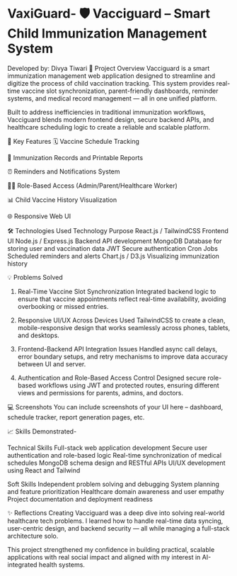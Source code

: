 # VaxiGuard- 🛡️ Vacciguard – Smart Child Immunization Management System
Developed by: Divya Tiwari
📌 Project Overview
Vacciguard is a smart immunization management web application designed to streamline and digitize the process of child vaccination tracking. This system provides real-time vaccine slot synchronization, parent-friendly dashboards, reminder systems, and medical record management — all in one unified platform.

Built to address inefficiencies in traditional immunization workflows, Vacciguard blends modern frontend design, secure backend APIs, and healthcare scheduling logic to create a reliable and scalable platform.

🎯 Key Features
🗓️ Vaccine Schedule Tracking

🧾 Immunization Records and Printable Reports

⏰ Reminders and Notifications System

🧑‍⚕️ Role-Based Access (Admin/Parent/Healthcare Worker)

📊 Child Vaccine History Visualization

🌐 Responsive Web UI

🛠️ Technologies Used
Technology	Purpose
React.js / TailwindCSS	Frontend UI
Node.js / Express.js	Backend API development
MongoDB	Database for storing user and vaccination data
JWT	Secure authentication
Cron Jobs	Scheduled reminders and alerts
Chart.js / D3.js	Visualizing immunization history

💡 Problems Solved
1. Real-Time Vaccine Slot Synchronization
Integrated backend logic to ensure that vaccine appointments reflect real-time availability, avoiding overbooking or missed entries.

2. Responsive UI/UX Across Devices
Used TailwindCSS to create a clean, mobile-responsive design that works seamlessly across phones, tablets, and desktops.

3. Frontend-Backend API Integration Issues
Handled async call delays, error boundary setups, and retry mechanisms to improve data accuracy between UI and server.

4. Authentication and Role-Based Access Control
Designed secure role-based workflows using JWT and protected routes, ensuring different views and permissions for parents, admins, and doctors.

💻 Screenshots
You can include screenshots of your UI here – dashboard, schedule tracker, report generation pages, etc.

📈 Skills Demonstrated-

Technical Skills
Full-stack web application development
Secure user authentication and role-based logic
Real-time synchronization of medical schedules
MongoDB schema design and RESTful APIs
UI/UX development using React and Tailwind

Soft Skills
Independent problem solving and debugging
System planning and feature prioritization
Healthcare domain awareness and user empathy
Project documentation and deployment readiness

✨ Reflections
Creating Vacciguard was a deep dive into solving real-world healthcare tech problems. I learned how to handle real-time data syncing, user-centric design, and backend security — all while managing a full-stack architecture solo.

This project strengthened my confidence in building practical, scalable applications with real social impact and aligned with my interest in AI-integrated health systems.


